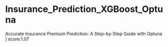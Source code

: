 # Insurance_Prediction_XGBoost_Optuna
Accurate Insurance Premium Prediction: A Step-by-Step Guide with Optuna | score:1.07
